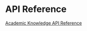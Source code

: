 <!-- 
NavPath: Academic Knowledge API
LinkLabel: API Reference
Weight: 50
ExternalLink: https://dev.projectoxford.ai/docs/services/56332331778daf02acc0a50b
-->

# API Reference 

[Academic Knowledge API Reference](https://dev.projectoxford.ai/docs/services/56332331778daf02acc0a50b)
